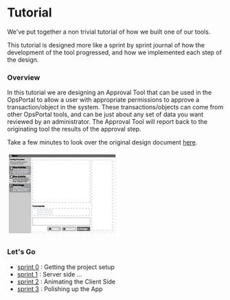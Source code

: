 # Tutorial
We've put together a non trivial tutorial of how we built one of our tools.

This tutorial is designed more like a sprint by sprint journal of how the development of the tool progressed, and how we implemented each step of the design.  


### Overview
In this tutorial we are designing an Approval Tool that can be used in the OpsPortal to allow a user with appropriate permissions to approve a transaction/object in the system.  These transactions/objects can come from other OpsPortal tools, and can be just about any set of data you want reviewed by an administrator.  The Approval Tool will report back to the originating tool the results of the approval step.

Take a few minutes to look over the original design document [here](ops-approvalTool.pdf).

![Approval Tool](images/tutorial-tool-overview.png "Overview")


### Let's Go

+ [sprint 0](tutorial_sprint0.md) : Getting the project setup
+ [sprint 1](tutorial_sprint1.md) : Server side ...
+ [sprint 2](tutorial_sprint2.md) : Animating the Client Side
+ [sprint 3](tutorial_sprint3.md) : Polishing up the App